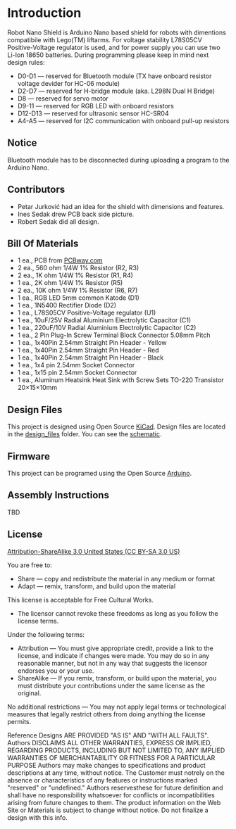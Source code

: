 Introduction
============

Robot Nano Shield is Arduino Nano based shield for robots with dimentions compatibile with Lego(TM) liftarms.
For voltage stability L78S05CV Positive-Voltage regulator is used, and for power supply you can use two Li-Ion 18650 batteries.
During programming please keep in mind next design rules:
- D0-D1 — reserved for Bluetooth module (TX have onboard resistor voltage devider for HC-06 module)
- D2-D7 — reserved for H-bridge module (aka. L298N Dual H Bridge)
- D8 — reserved for servo motor
- D9-11 — reserved for RGB LED with onboard resistors
- D12-D13 — reserved for ultrasonic sensor HC-SR04
- A4-A5 — reserved for I2C communication with onboard pull-up resistors


Notice
------
Bluetooth module has to be disconnected during uploading a program to the Arduino Nano. 


Contributors
------------
- Petar Jurković had an idea for the shield with dimensions and features.
- Ines Sedak drew PCB back side picture.
- Robert Sedak did all design.


Bill Of Materials
-----------------
  
- 1 ea., PCB from [PCBway.com](https://www.pcbway.com/project/shareproject/Robot_Nano_Shield.html)
- 2 ea., 560 ohm 1/4W 1% Resistor (R2, R3)
- 2 ea., 1K ohm 1/4W 1% Resistor (R1, R4)
- 1 ea., 2K ohm 1/4W 1% Resistor (R5)
- 2 ea., 10K ohm 1/4W 1% Resistor (R6, R7)
- 1 ea., RGB LED 5mm common Katode (D1)
- 1 ea., 1N5400 Rectifier Diode (D2)
- 1 ea., L78S05CV Positive-Voltage regulator (U1)
- 1 ea., 10uF/25V Radial Aluminium Electrolytic Capacitor (C1)
- 1 ea., 220uF/10V Radial Aluminium Electrolytic Capacitor (C2)
- 1 ea., 2 Pin Plug-In Screw Terminal Block Connector 5.08mm Pitch
- 1 ea., 1x40Pin 2.54mm Straight Pin Header - Yellow
- 1 ea., 1x40Pin 2.54mm Straight Pin Header - Red
- 1 ea., 1x40Pin 2.54mm Straight Pin Header - Black
- 1 ea., 1x4 pin 2.54mm Socket Connector
- 1 ea., 1x15 pin 2.54mm Socket Connector
- 1 ea., Aluminum Heatsink Heat Sink with Screw Sets TO-220 Transistor 20×15×10mm


Design Files
------------
This project is designed using Open Source [KiCad](http://kicad-pcb.org/). Design files are located in the [design_files](design_files/) folder.  You can see the [schematic](images/robot_nano_shield_sch.png).

Firmware
--------
This project can be programed using the Open Source [Arduino](https://www.arduino.cc/).


Assembly Instructions
---------------------
TBD


License
-------
[Attribution-ShareAlike 3.0 United States (CC BY-SA 3.0 US)](https://creativecommons.org/licenses/by-sa/3.0/us/)

You are free to:
- Share — copy and redistribute the material in any medium or format
- Adapt — remix, transform, and build upon the material

This license is acceptable for Free Cultural Works.
- The licensor cannot revoke these freedoms as long as you follow the license terms.

Under the following terms:
- Attribution — You must give appropriate credit, provide a link to the license, and indicate if changes were made. You may do so in any reasonable manner, but not in any way that suggests the licensor endorses you or your use.
- ShareAlike — If you remix, transform, or build upon the material, you must distribute your contributions under the same license as the original.

No additional restrictions — You may not apply legal terms or technological measures that legally restrict others from doing anything the license permits.

Reference Designs ARE PROVIDED "AS IS" AND "WITH ALL FAULTS". Authors DISCLAIMS ALL OTHER WARRANTIES, EXPRESS OR IMPLIED,
REGARDING PRODUCTS, INCLUDING BUT NOT LIMITED TO, ANY IMPLIED WARRANTIES OF MERCHANTABILITY OR FITNESS FOR A PARTICULAR PURPOSE 
Authors may make changes to specifications and product descriptions at any time, without notice. The Customer must notrely on the absence or characteristics of any features or instructions marked "reserved" or "undefined." 
Authors reservesthese for future definition and shall have no responsibility whatsoever for conflicts or incompatibilities arising from future changes to them. The product information on the Web Site or Materials is subject to change without notice. Do not finalize a design with this info.

